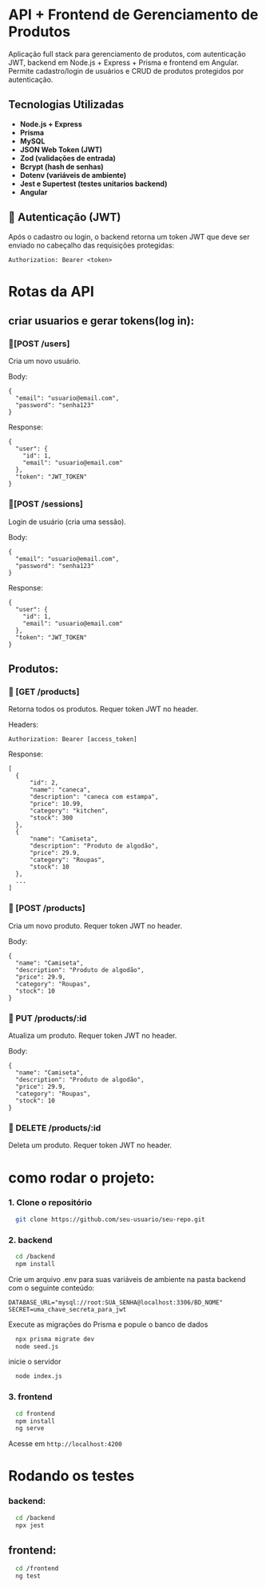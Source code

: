 # API + Frontend de Gerenciamento de Produtos

Aplicação full stack para gerenciamento de produtos, com autenticação JWT, backend em Node.js + Express + Prisma e frontend em Angular. Permite cadastro/login de usuários e CRUD de produtos protegidos por autenticação.

## Tecnologias Utilizadas

- **Node.js + Express**
- **Prisma**
- **MySQL**
- **JSON Web Token (JWT)**
- **Zod (validações de entrada)**
- **Bcrypt (hash de senhas)**
- **Dotenv (variáveis de ambiente)**
- **Jest e Supertest (testes unitarios backend)**
- **Angular**

## 🔐 Autenticação (JWT)

Após o cadastro ou login, o backend retorna um token JWT que deve ser enviado no cabeçalho das requisições protegidas:

```
Authorization: Bearer <token>
```

# Rotas da API

## criar usuarios e gerar tokens(log in):

### 🔸[POST /users]

Cria um novo usuário.

Body:

    {
      "email": "usuario@email.com",
      "password": "senha123"
    }

Response:

    {
      "user": {
        "id": 1,
        "email": "usuario@email.com"
      },
      "token": "JWT_TOKEN"
    }

### 🔸[POST /sessions]

Login de usuário (cria uma sessão).

Body:

    {
      "email": "usuario@email.com",
      "password": "senha123"
    }

Response:

    {
      "user": {
        "id": 1,
        "email": "usuario@email.com"
      },
      "token": "JWT_TOKEN"
    }

## Produtos:

### 🔸 [GET /products]

Retorna todos os produtos.
Requer token JWT no header.

Headers:

    Authorization: Bearer [access_token]

Response:

    [
      {
          "id": 2,
          "name": "caneca",
          "description": "caneca com estampa",
          "price": 10.99,
          "category": "kitchen",
          "stock": 300
      },
      {
          "name": "Camiseta",
          "description": "Produto de algodão",
          "price": 29.9,
          "category": "Roupas",
          "stock": 10
      },
      ...
    ]

### 🔸 [POST /products]

Cria um novo produto. Requer token JWT no header.

Body:

    {
      "name": "Camiseta",
      "description": "Produto de algodão",
      "price": 29.9,
      "category": "Roupas",
      "stock": 10
    }

### 🔸 PUT /products/:id

Atualiza um produto. Requer token JWT no header.

Body:

    {
      "name": "Camiseta",
      "description": "Produto de algodão",
      "price": 29.9,
      "category": "Roupas",
      "stock": 10
    }

### 🔸 DELETE /products/:id

Deleta um produto. Requer token JWT no header.

# como rodar o projeto:

### 1. Clone o repositório

```bash
  git clone https://github.com/seu-usuario/seu-repo.git
```

### 2. backend

```bash
  cd /backend
  npm install
```

Crie um arquivo .env para suas variáveis de ambiente na pasta backend com o seguinte conteúdo:

```
DATABASE_URL="mysql://root:SUA_SENHA@localhost:3306/BD_NOME"
SECRET=uma_chave_secreta_para_jwt
```

Execute as migrações do Prisma e popule o banco de dados

```bash
  npx prisma migrate dev
  node seed.js
```

inicie o servidor

```bash
  node index.js
```

### 3. frontend

```bash
  cd frontend
  npm install
  ng serve
```

Acesse em `http://localhost:4200`

# Rodando os testes

### backend:

```bash
  cd /backend
  npx jest
```

## frontend:

```bash
  cd /frontend
  ng test
```
